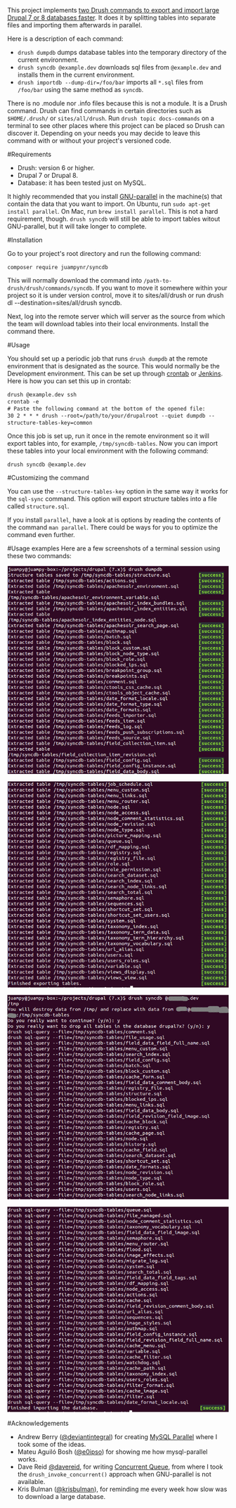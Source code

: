 This project implements <a href="https://www.lullabot.com/articles/importing-huge-databases-faster" title="Lullabot article">two Drush commands
to export and import large Drupal 7 or 8 databases faster</a>. It does it by splitting tables
into separate files and importing them afterwards in parallel.

Here is a description of each command:

  * `drush dumpdb` dumps database tables into the temporary directory of
  the current environment.
  * `drush syncdb @example.dev` downloads sql files from `@example.dev` and
  installs them in the current environment.
  * `drush importdb --dump-dir=/foo/bar` imports all `*.sql` files from
  `/foo/bar` using the same method as `syncdb`.

There is no .module nor .info files because this is not a module. It is a Drush
command. Drush can find commands in certain directories such as `$HOME/.drush/`
or `sites/all/drush`. Run `drush topic docs-commands` on a terminal to see other
places where this project can be placed so Drush can discover it. Depending on
your needs you may decide to leave this command with or without your project's
versioned code.

#Requirements

* Drush: version 6 or higher.
* Drupal 7 or Drupal 8.
* Database: it has been tested just on MySQL.

It highly recommended that you install [GNU-parallel](http://www.gnu.org/software/parallel)
in the machine(s) that contain the data that you want to import. On Ubuntu, run
`sudo apt-get install parallel`. On Mac, run `brew install parallel`. This is not
a hard requirement, though. `drush syncdb` will still be able to import tables
witout GNU-parallel, but it will take longer to complete.

#Installation

Go to your project's root directory and run the following command:

```
composer require juampynr/syncdb
```

This will normally download the command into `/path-to-drush/drush/commands/syncdb`.
If you want to move it somewhere within your project so it is under version control,
move it to sites/all/drush or run drush dl --destination=sites/all/drush syncdb.

Next, log into the remote server which will server as the source from which
the team will download tables into their local environments. Install the command
there.

#Usage

You should set up a periodic job that runs `drush dumpdb` at the remote environment
that is designated as the source. This would normally be the Development
environment. This can be set up through [crontab](https://help.ubuntu.com/community/CronHowto)
or [Jenkins](https://jenkins.io/). Here is how you can set this up in crontab:

```
drush @example.dev ssh
crontab -e
# Paste the following command at the bottom of the opened file:
30 2 * * * drush --root=/path/to/your/drupalroot --quiet dumpdb --structure-tables-key=common
```

Once this job is set up, run it once in the remote environment so it will export
tables into, for example, `/tmp/syncdb-tables`. Now you can import these tables
into your local environment with the following command:

```
drush syncdb @example.dev
```

#Customizing the command

You can use the `--structure-tables-key` option in the same way it works for the
`sql-sync` command. This option will export structure tables into a file
called `structure.sql`.

If you install `parallel`, have a look at is options by reading the contents of the
command `man parallel`. There could be ways for you to optimize the command even
further.

#Usage examples
Here are a few screenshots of a terminal session using these two commands:

![drush dumpdb](/screenshots/Selection_001.jpg?raw=true "Dumping database")

![drush dumpdb 2](/screenshots/Selection_002.jpg?raw=true "Dumping database (part 2)")

![drush syncdb](/screenshots/Selection_003.jpg?raw=true "Importing database")

![drush syncdb 2](/screenshots/Selection_004.jpg?raw=true "Importing database (part 2)")

#Acknowledgements

* Andrew Berry ([@deviantintegral](https://twitter.com/deviantintegral)) for
  creating [MySQL Parallel](https://github.com/deviantintegral/mysql-parallel)
  where I took some of the ideas.
* Mateu Aguiló Bosh ([@e0ipso](https://twitter.com/e0ipso)) for showing me how
  mysql-parallel works.
* Dave Reid [@davereid](https://twitter.com/davereid), for writing
  [Concurrent Queue](https://www.drupal.org/project/concurrent_queue), from where I
  took  the `drush_invoke_concurrent()` approach when GNU-parallel is not available.
* Kris Bulman ([@krisbulman](https://twitter.com/krisbulman)), for reminding me
  every week how slow was to download a large database.
